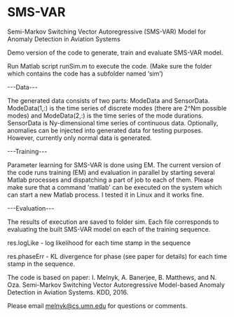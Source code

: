 # SMS-VAR
Semi-Markov Switching Vector Autoregressive (SMS-VAR) Model for Anomaly Detection in Aviation Systems

Demo version of the code to generate, train and evaluate SMS-VAR model. 

Run Matlab script runSim.m to execute the code. (Make sure the folder which contains the code has a subfolder named ‘sim’)

---Data---

The generated data consists of two parts: ModeData and SensorData. ModeData(1,:) is the time series of discrete modes (there are 2^Nm possible modes) and ModeData(2,:) is the time series of the mode durations. SensorData is Ny-dimensional time series of continuous data.
Optionally, anomalies can be injected into generated data for testing purposes. However, currently only normal data is generated.


---Training---

Parameter learning for SMS-VAR is done using EM. The current version of the code runs training (EM) and evaluation in parallel by starting several Matlab processes and dispatching a part of job to each of them. Please make sure that a command 'matlab' can be executed on the system which can start a new Matlab process. I tested it in Linux and it works fine. 


---Evaluation---

The results of execution are saved to folder sim. Each file corresponds to evaluating the built SMS-VAR model on each of the training sequence.

res.logLike - log likelihood for each time stamp in the sequence

res.phaseErr - KL divergence for phase (see paper for details) for each time stamp in the sequence.


The code is based on paper: I. Melnyk, A. Banerjee, B. Matthews, and N. Oza. Semi-Markov Switching Vector Autoregressive Model-based Anomaly Detection in Aviation Systems. KDD, 2016.

Please email melnyk@cs.umn.edu for questions or comments.
